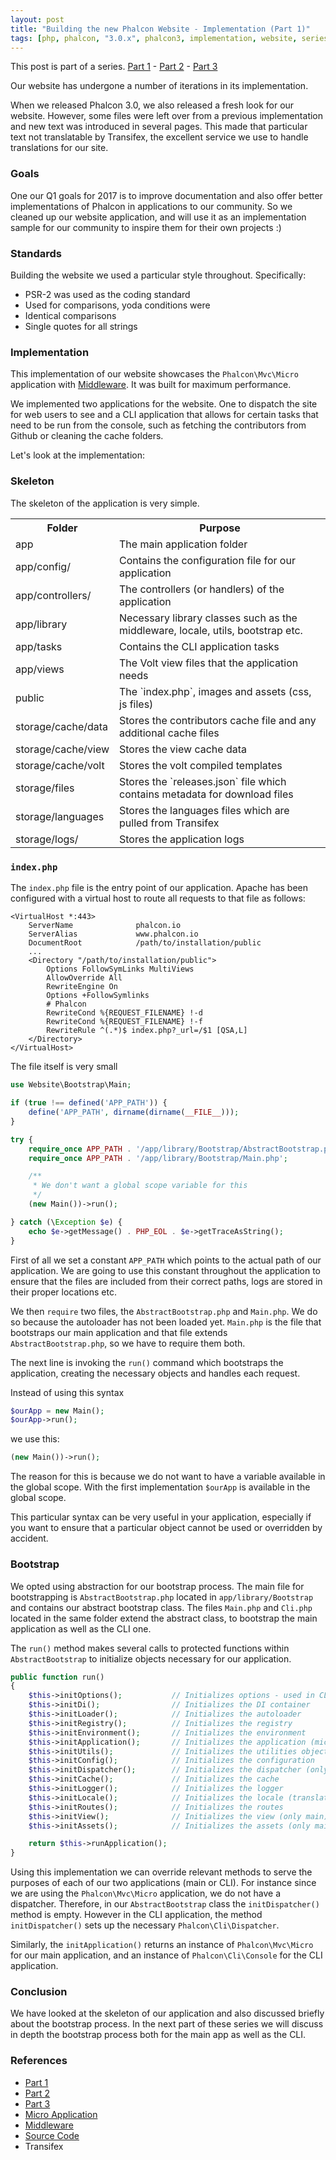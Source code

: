 ```yaml
---
layout: post
title: "Building the new Phalcon Website - Implementation (Part 1)"
tags: [php, phalcon, "3.0.x", phalcon3, implementation, website, series]
---
```


This post is part of a series. [Part 1](/post/building-the-new-phalcon-website-implementation-part-1) - [Part 2](/post/building-the-new-phalcon-website-bootstrap-part-2) - [Part 3](/post/building-the-new-phalcon-website-middleware-part-3)

Our website has undergone a number of iterations in its implementation.

When we released Phalcon 3.0, we also released a fresh look for our website. However, some files were left over from a previous implementation and new text was introduced in several pages. This made that particular text not translatable by Transifex, the excellent service we use to handle translations for our site.

<!--more-->
### Goals
One our Q1 goals for 2017 is to improve documentation and also offer better implementations of Phalcon in applications to our community. So we cleaned up our website application, and will use it as an implementation sample for our community to inspire them for their own projects :)

### Standards
Building the website we used a particular style throughout. Specifically:
 - PSR-2 was used as the coding standard
 - Used for comparisons, yoda conditions were
 - Identical comparisons
 - Single quotes for all strings

### Implementation
This implementation of our website showcases the `Phalcon\Mvc\Micro` application with [Middleware](https://docs.phalcon.io/latest/en/micro#middleware-events). It was built for maximum performance.

We implemented two applications for the website. One to dispatch the site for web users to see and a CLI application that allows for certain tasks that need to be run from the console, such as fetching the contributors from Github or cleaning the cache folders.

Let's look at the implementation:

### Skeleton
The skeleton of the application is very simple.

<table>
<tr><th style="width:25%">Folder</th><th>Purpose</th><tr>
<tr><td>app</td><td>The main application folder</td><tr>
<tr><td>app/config/</td><td>Contains the configuration file for our application</td><tr>
<tr><td>app/controllers/</td><td>The controllers (or handlers) of the application</td><tr>
<tr><td>app/library</td><td>Necessary library classes such as the middleware, locale, utils, bootstrap etc.</td><tr>
<tr><td>app/tasks</td><td>Contains the CLI application tasks</td><tr>
<tr><td>app/views</td><td>The Volt view files that the application needs</td><tr>
<tr><td>public</td><td>The `index.php`, images and assets (css, js files)</td><tr>
<tr><td>storage/cache/data</td><td>Stores the contributors cache file and any additional cache files</td><tr>
<tr><td>storage/cache/view</td><td>Stores the view cache data</td><tr>
<tr><td>storage/cache/volt</td><td>Stores the volt compiled templates</td><tr>
<tr><td>storage/files</td><td>Stores the `releases.json` file which contains metadata for download files</td><tr>
<tr><td>storage/languages</td><td>Stores the languages files which are pulled from Transifex</td><tr>
<tr><td>storage/logs/</td><td>Stores the application logs</td><tr>
</table>

### `index.php`
The `index.php` file is the entry point of our application. Apache has been configured with a virtual host to route all requests to that file as follows:

```apacheconfig
<VirtualHost *:443>
    ServerName              phalcon.io
    ServerAlias             www.phalcon.io
    DocumentRoot            /path/to/installation/public
    ...
    <Directory "/path/to/installation/public">
        Options FollowSymLinks MultiViews
        AllowOverride All
        RewriteEngine On
        Options +FollowSymlinks
        # Phalcon
        RewriteCond %{REQUEST_FILENAME} !-d
        RewriteCond %{REQUEST_FILENAME} !-f
        RewriteRule ^(.*)$ index.php?_url=/$1 [QSA,L]
    </Directory>
</VirtualHost>
```
The file itself is very small

```php
use Website\Bootstrap\Main;

if (true !== defined('APP_PATH')) {
    define('APP_PATH', dirname(dirname(__FILE__)));
}

try {
    require_once APP_PATH . '/app/library/Bootstrap/AbstractBootstrap.php';
    require_once APP_PATH . '/app/library/Bootstrap/Main.php';

    /**
     * We don't want a global scope variable for this
     */
    (new Main())->run();

} catch (\Exception $e) {
    echo $e->getMessage() . PHP_EOL . $e->getTraceAsString();
}
```

First of all we set a constant `APP_PATH` which points to the actual path of our application. We are going to use this constant throughout the application to ensure that the files are included from their correct paths, logs are stored in their proper locations etc.

We then `require` two files, the `AbstractBootstrap.php` and `Main.php`. We do so because the autoloader has not been loaded yet. `Main.php` is the file that bootstraps our main application and that file extends `AbstractBootstrap.php`, so we have to require them both.

The next line is invoking the `run()` command which bootstraps the application, creating the necessary objects and handles each request.
 
Instead of using this syntax

```php
$ourApp = new Main();
$ourApp->run();
```

we use this:

```php
(new Main())->run();
```

The reason for this is because we do not want to have a variable available in the global scope. With the first implementation `$ourApp` is available in the global scope.
 
This particular syntax can be very useful in your application, especially if you want to ensure that a particular object cannot be used or overridden by accident.

### Bootstrap
We opted using abstraction for our bootstrap process. The main file for bootstrapping is `AbstractBootstrap.php` located in `app/library/Bootstrap` and contains our abstract bootstrap class. The files `Main.php` and `Cli.php` located in the same folder extend the abstract class, to bootstrap the main application as well as the CLI one.

The `run()` method makes several calls to protected functions within `AbstractBootstrap` to initialize objects necessary for our application. 

```php
public function run()
{
    $this->initOptions();           // Initializes options - used in CLI
    $this->initDi();                // Initializes the DI container
    $this->initLoader();            // Initializes the autoloader
    $this->initRegistry();          // Initializes the registry
    $this->initEnvironment();       // Initializes the environment
    $this->initApplication();       // Initializes the application (micro/console)
    $this->initUtils();             // Initializes the utilities object
    $this->initConfig();            // Initializes the configuration
    $this->initDispatcher();        // Initializes the dispatcher (only cli)
    $this->initCache();             // Initializes the cache
    $this->initLogger();            // Initializes the logger
    $this->initLocale();            // Initializes the locale (translations)
    $this->initRoutes();            // Initializes the routes
    $this->initView();              // Initializes the view (only main)
    $this->initAssets();            // Initializes the assets (only main)

    return $this->runApplication();
}
```

Using this implementation we can override relevant methods to serve the purposes of each of our two applications (main or CLI). For instance since we are using the `Phalcon\Mvc\Micro` application, we do not have a dispatcher. Therefore, in our `AbstractBootstrap` class the `initDispatcher()` method is empty. However in the CLI application, the method `initDispatcher()` sets up the necessary `Phalcon\Cli\Dispatcher`.
 
Similarly, the `initApplication()` returns an instance of `Phalcon\Mvc\Micro` for our main application, and an instance of `Phalcon\Cli\Console` for the CLI application.

### Conclusion

We have looked at the skeleton of our application and also discussed briefly about the bootstrap process. In the next part of these series we will discuss in depth the bootstrap process both for the main app as well as the CLI.
 
### References
- [Part 1](/post/building-the-new-phalcon-website-implementation-part-1)
- [Part 2](/post/building-the-new-phalcon-website-bootstrap-part-2) 
- [Part 3](/post/building-the-new-phalcon-website-middleware-part-3)
- [Micro Application](https://docs.phalcon.io/latest/en/micro)
- [Middleware](https://docs.phalcon.io/latest/en/micro#middleware-events)
- [Source Code](https://github.com/phalcon/website)
- Transifex
